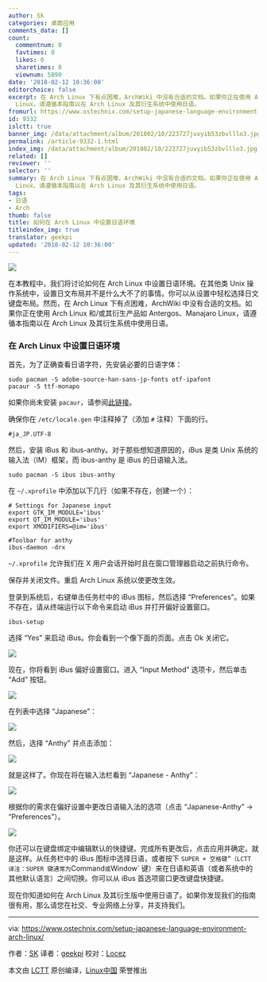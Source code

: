 ```yaml
---
author: Sk
categories: 桌面应用
comments_data: []
count:
  commentnum: 0
  favtimes: 0
  likes: 0
  sharetimes: 0
  viewnum: 5890
date: '2018-02-12 10:36:00'
editorchoice: false
excerpt: 在 Arch Linux 下有点困难，ArchWiki 中没有合适的文档。如果你正在使用 Arch Linux 和/或其衍生产品如 Antergos、Manajaro
  Linux，请遵循本指南以在 Arch Linux 及其衍生系统中使用日语。
fromurl: https://www.ostechnix.com/setup-japanese-language-environment-arch-linux/
id: 9332
islctt: true
banner_img: /data/attachment/album/201802/10/223727juvyib53zbvlllo3.jpg
permalink: /article-9332-1.html
index_img: /data/attachment/album/201802/10/223727juvyib53zbvlllo3.jpg.thumb.jpg
related: []
reviewer: ''
selector: ''
summary: 在 Arch Linux 下有点困难，ArchWiki 中没有合适的文档。如果你正在使用 Arch Linux 和/或其衍生产品如 Antergos、Manajaro
  Linux，请遵循本指南以在 Arch Linux 及其衍生系统中使用日语。
tags:
- 日语
- Arch
thumb: false
title: 如何在 Arch Linux 中设置日语环境
titleindex_img: true
translator: geekpi
updated: '2018-02-12 10:36:00'
---
```


![](/data/attachment/album/201802/10/223727juvyib53zbvlllo3.jpg)


在本教程中，我们将讨论如何在 Arch Linux 中设置日语环境。在其他类 Unix 操作系统中，设置日文布局并不是什么大不了的事情。你可以从设置中轻松选择日文键盘布局。然而，在 Arch Linux 下有点困难，ArchWiki 中没有合适的文档。如果你正在使用 Arch Linux 和/或其衍生产品如 Antergos、Manajaro Linux，请遵循本指南以在 Arch Linux 及其衍生系统中使用日语。


### 在 Arch Linux 中设置日语环境


首先，为了正确查看日语字符，先安装必要的日语字体：



```
sudo pacman -S adobe-source-han-sans-jp-fonts otf-ipafont
pacaur -S ttf-monapo

```

如果你尚未安装 `pacaur`，请参阅[此链接](https://www.ostechnix.com/install-pacaur-arch-linux/)。


确保你在 `/etc/locale.gen` 中注释掉了（添加 `#` 注释）下面的行。



```
#ja_JP.UTF-8

```

然后，安装 iBus 和 ibus-anthy。对于那些想知道原因的，iBus 是类 Unix 系统的输入法（IM）框架，而 ibus-anthy 是 iBus 的日语输入法。



```
sudo pacman -S ibus ibus-anthy

```

在 `~/.xprofile` 中添加以下几行（如果不存在，创建一个）：



```
# Settings for Japanese input
export GTK_IM_MODULE='ibus'
export QT_IM_MODULE='ibus'
export XMODIFIERS=@im='ibus'

#Toolbar for anthy
ibus-daemon -drx

```

`~/.xprofile` 允许我们在 X 用户会话开始时且在窗口管理器启动之前执行命令。


保存并关闭文件。重启 Arch Linux 系统以使更改生效。


登录到系统后，右键单击任务栏中的 iBus 图标，然后选择 “Preferences”。如果不存在，请从终端运行以下命令来启动 iBus 并打开偏好设置窗口。



```
ibus-setup

```

选择 “Yes” 来启动 iBus。你会看到一个像下面的页面。点击 Ok 关闭它。


![](/data/attachment/album/201802/12/114148o1fciib9ecrh39nr.png)


现在，你将看到 iBus 偏好设置窗口。进入 “Input Method” 选项卡，然后单击 “Add” 按钮。


![](/data/attachment/album/201802/12/114149eh9d18vpw9fcdy2d.png)


在列表中选择 “Japanese”：


![](/data/attachment/album/201802/12/114150lt5k6uh62kyy4vyd.png)


然后，选择 “Anthy” 并点击添加：


![](/data/attachment/album/201802/12/114151wvb5bqwibnssz5bb.png)


就是这样了。你现在将在输入法栏看到 “Japanese - Anthy”：


![](/data/attachment/album/201802/12/114152dzx4eouep04e0ec8.png)


根据你的需求在偏好设置中更改日语输入法的选项（点击 “Japanese-Anthy” -> “Preferences”）。


![](/data/attachment/album/201802/12/114153olzeexw2ul4dgbae.png)


你还可以在键盘绑定中编辑默认的快捷键。完成所有更改后，点击应用并确定。就是这样。从任务栏中的 iBus 图标中选择日语，或者按下 `SUPER + 空格键”（LCTT 译注：SUPER 键通常为`Command`或`Window` 键）来在日语和英语（或者系统中的其他默认语言）之间切换。你可以从 iBus 首选项窗口更改键盘快捷键。


现在你知道如何在 Arch Linux 及其衍生版中使用日语了。如果你发现我们的指南很有用，那么请您在社交、专业网络上分享，并支持我们。




---


via: <https://www.ostechnix.com/setup-japanese-language-environment-arch-linux/>


作者：[SK](https://www.ostechnix.com) 译者：[geekpi](https://github.com/geekpi) 校对：[Locez](https://github.com/locez)


本文由 [LCTT](https://github.com/LCTT/TranslateProject) 原创编译，[Linux中国](https://linux.cn/) 荣誉推出
